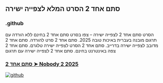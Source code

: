## סתם אחד 2 הסרט המלא לצפייה ישירה

### .github

הסרט סתם אחד 2 לצפייה ישירה – צפו בסרט סתם אחד 2 בחינם ללא הורדה עם תרגום מובנה בעברית באיכות טובה 2025. סתם אחד 2 סרט להורדה. סתם אחד 2 מדובב לצפייה ישירה בדרייב. סתם אחד 2 הסרט לצפייה ישירה טלגרם. סתם אחד 2 צפה באינטרנט בחינם. סתם אחד 2 לצפייה ישירה עם תרגום

### [סתם אחד 2 ➤ Nobody 2 2025](https://watching4khdmovies.blogspot.com/2025/08/nobody-2.html)

<a href="https://watching4khdmovies.blogspot.com/2025/08/nobody-2.html" rel="nofollow"><img src="https://image.tmdb.org/t/p/w1280/yTHVOdAkXJs0CgHupp8JMQBzOva.jpg" alt="github" data-canonical-src="https://image.tmdb.org/t/p/w1280/yTHVOdAkXJs0CgHupp8JMQBzOva.jpg" style="max-width: 100%;"></a>
